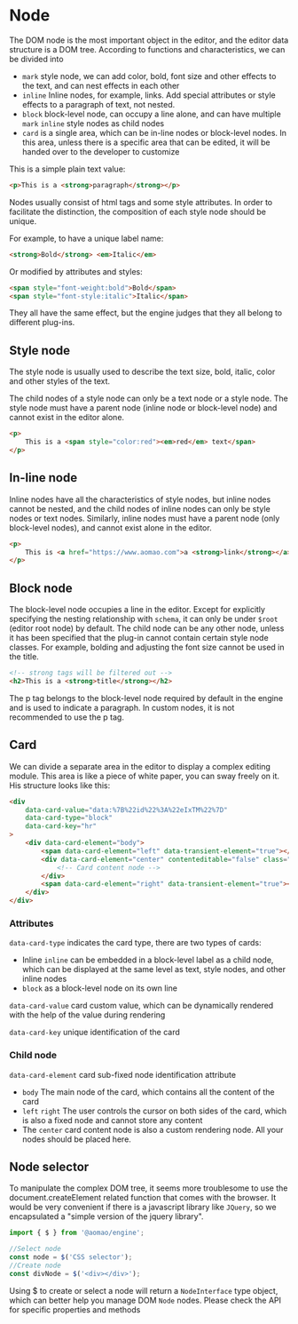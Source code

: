 # Node

The DOM node is the most important object in the editor, and the editor data structure is a DOM tree. According to functions and characteristics, we can be divided into

-   `mark` style node, we can add color, bold, font size and other effects to the text, and can nest effects in each other
-   `inline` Inline nodes, for example, links. Add special attributes or style effects to a paragraph of text, not nested.
-   `block` block-level node, can occupy a line alone, and can have multiple `mark` `inline` style nodes as child nodes
-   `card` is a single area, which can be in-line nodes or block-level nodes. In this area, unless there is a specific area that can be edited, it will be handed over to the developer to customize

This is a simple plain text value:

```html
<p>This is a <strong>paragraph</strong></p>
```

Nodes usually consist of html tags and some style attributes. In order to facilitate the distinction, the composition of each style node should be unique.

For example, to have a unique label name:

```html
<strong>Bold</strong> <em>Italic</em>
```

Or modified by attributes and styles:

```html
<span style="font-weight:bold">Bold</span>
<span style="font-style:italic">Italic</span>
```

They all have the same effect, but the engine judges that they all belong to different plug-ins.

## Style node

The style node is usually used to describe the text size, bold, italic, color and other styles of the text.

The child nodes of a style node can only be a text node or a style node. The style node must have a parent node (inline node or block-level node) and cannot exist in the editor alone.

```html
<p>
	This is a <span style="color:red"><em>red</em> text</span>
</p>
```

## In-line node

Inline nodes have all the characteristics of style nodes, but inline nodes cannot be nested, and the child nodes of inline nodes can only be style nodes or text nodes. Similarly, inline nodes must have a parent node (only block-level nodes), and cannot exist alone in the editor.

```html
<p>
	This is <a href="https://www.aomao.com">a <strong>link</strong></a>
</p>
```

## Block node

The block-level node occupies a line in the editor. Except for explicitly specifying the nesting relationship with `schema`, it can only be under `$root` (editor root node) by default. The child node can be any other node, unless it has been specified that the plug-in cannot contain certain style node classes. For example, bolding and adjusting the font size cannot be used in the title.

```html
<!-- strong tags will be filtered out -->
<h2>This is a <strong>title</strong></h2>
```

The p tag belongs to the block-level node required by default in the engine and is used to indicate a paragraph. In custom nodes, it is not recommended to use the p tag.

## Card

We can divide a separate area in the editor to display a complex editing module. This area is like a piece of white paper, you can sway freely on it. His structure looks like this:

```html
<div
	data-card-value="data:%7B%22id%22%3A%22eIxTM%22%7D"
	data-card-type="block"
	data-card-key="hr"
>
	<div data-card-element="body">
		<span data-card-element="left" data-transient-element="true">​</span>
		<div data-card-element="center" contenteditable="false" class="card-hr">
			<!-- Card content node -->
		</div>
		<span data-card-element="right" data-transient-element="true">​</span>
	</div>
</div>
```

### Attributes

`data-card-type` indicates the card type, there are two types of cards:

-   Inline `inline` can be embedded in a block-level label as a child node, which can be displayed at the same level as text, style nodes, and other inline nodes
-   `block` as a block-level node on its own line

`data-card-value` card custom value, which can be dynamically rendered with the help of the value during rendering

`data-card-key` unique identification of the card

### Child node

`data-card-element` card sub-fixed node identification attribute

-   `body` The main node of the card, which contains all the content of the card
-   `left` `right` The user controls the cursor on both sides of the card, which is also a fixed node and cannot store any content
-   The `center` card content node is also a custom rendering node. All your nodes should be placed here.

## Node selector

To manipulate the complex DOM tree, it seems more troublesome to use the document.createElement related function that comes with the browser. It would be very convenient if there is a javascript library like `JQuery`, so we encapsulated a "simple version of the jquery library".

```ts
import { $ } from '@aomao/engine';

//Select node
const node = $('CSS selector');
//Create node
const divNode = $('<div></div>');
```

Using \$ to create or select a node will return a `NodeInterface` type object, which can better help you manage DOM `Node` nodes. Please check the API for specific properties and methods
